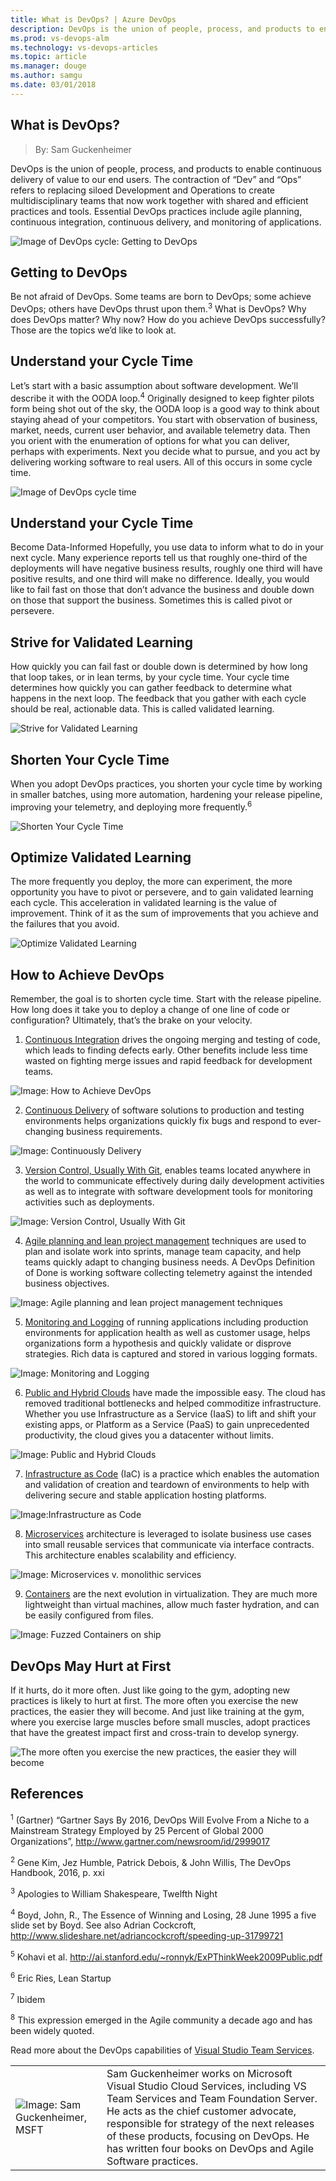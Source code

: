 ```yaml
---
title: What is DevOps? | Azure DevOps
description: DevOps is the union of people, process, and products to enable continuous delivery of value to our end users.
ms.prod: vs-devops-alm
ms.technology: vs-devops-articles
ms.topic: article
ms.manager: douge
ms.author: samgu
ms.date: 03/01/2018
---
```


## What is DevOps?
> By: Sam Guckenheimer

DevOps is the union of people, process, and products to enable continuous delivery of value to our end users. The contraction of “Dev” and “Ops” refers to replacing siloed Development and Operations to create multidisciplinary teams that now work together with shared and efficient practices and tools. Essential DevOps practices include agile planning, continuous integration, continuous delivery, and monitoring of applications.

![Image of DevOps cycle: Getting to DevOps](_img/devops-cycle.png)

## Getting to DevOps
Be not afraid of DevOps. Some teams are born to DevOps; some achieve DevOps; others have DevOps thrust upon them.<sup>3</sup> What is DevOps? Why does DevOps matter? Why now? How do you achieve DevOps successfully? Those are the topics we’d like to look at.

## Understand your Cycle Time
Let’s start with a basic assumption about software development. We’ll describe it with the OODA loop.<sup>4</sup> Originally designed to keep fighter pilots form being shot out of the sky, the OODA loop is a good way to think about staying ahead of your competitors. You start with observation of business, market, needs, current user behavior, and available telemetry data. Then you orient with the enumeration of options for what you can deliver, perhaps with experiments. Next you decide what to pursue, and you act by delivering working software to real users. All of this occurs in some cycle time.

![Image of DevOps cycle time](_img/devops-road.png)

## Understand your Cycle Time

Become Data-Informed
Hopefully, you use data to inform what to do in your next cycle. Many experience reports tell us that roughly one-third of the deployments will have negative business results, roughly one third will have positive results, and one third will make no difference. Ideally, you would like to fail fast on those that don’t advance the business and double down on those that support the business. Sometimes this is called pivot or persevere.

## Strive for Validated Learning
How quickly you can fail fast or double down is determined by how long that loop takes, or in lean terms, by your cycle time. Your cycle time determines how quickly you can gather feedback to determine what happens in the next loop. The feedback that you gather with each cycle should be real, actionable data. This is called validated learning.

![Strive for Validated Learning](_img/devops-road-validated-learning.png)

## Shorten Your Cycle Time
When you adopt DevOps practices, you shorten your cycle time by working in smaller batches, using more automation, hardening your release pipeline, improving your telemetry, and deploying more frequently.<sup>6</sup>

![Shorten Your Cycle Time](_img/devops-road-shorten-cycle-time.png)

## Optimize Validated Learning
The more frequently you deploy, the more can experiment, the more opportunity you have to pivot or persevere, and to gain validated learning each cycle. This acceleration in validated learning is the value of improvement. Think of it as the sum of improvements that you achieve and the failures that you avoid.

![Optimize Validated Learning](_img/devops-road-optimize-learning.png)

## How to Achieve DevOps

Remember, the goal is to shorten cycle time. Start with the release pipeline. How long does it take you to deploy a change of one line of code or configuration? Ultimately, that’s the brake on your velocity.

1. [Continuous Integration](http://www.visualstudio.com/learn/what-is-continuous-integration) drives the ongoing merging and testing of code, which leads to finding defects early. Other benefits include less time wasted on fighting merge issues and rapid feedback for development teams.

![Image: How to Achieve DevOps](_img/devops-build-success.png)

2. [Continuous Delivery](http://www.visualstudio.com/learn/what-is-continuous-delivery) of software solutions to production and testing environments helps organizations quickly fix bugs and respond to ever-changing business requirements.

![Image: Continuously Delivery](_img/devops-continuous-delivery.png)

3. [Version Control, Usually With Git](https://www.visualstudio.com/learn/what-is-git/), enables teams located anywhere in the world to communicate effectively during daily development activities as well as to integrate with software development tools for monitoring activities such as deployments.

![Image: Version Control, Usually With Git](_img/devops-version-control.png)

4. [Agile planning and lean project management](http://www.visualstudio.com/learn/what-is-agile) techniques are used to plan and isolate work into sprints, manage team capacity, and help teams quickly adapt to changing business needs. A DevOps Definition of Done is working software collecting telemetry against the intended business objectives.

![Image: Agile planning and lean project management techniques](_img/devops-kanban.png)

5. [Monitoring and Logging](http://www.visualstudio.com/learn/what-is-monitoring) of running applications including production environments for application health as well as customer usage, helps organizations form a hypothesis and quickly validate or disprove strategies. Rich data is captured and stored in various logging formats.

![Image: Monitoring and Logging](_img/devops-monitor.png)

6. [Public and Hybrid Clouds](https://azure.microsoft.com/en-us/overview/what-is-azure/) have made the impossible easy. The cloud has removed traditional bottlenecks and helped commoditize infrastructure. Whether you use Infrastructure as a Service (IaaS) to lift and shift your existing apps, or Platform as a Service (PaaS) to gain unprecedented productivity, the cloud gives you a datacenter without limits.

![Image: Public and Hybrid Clouds](_img/devops-public-clouds.png)

7. [Infrastructure as Code](http://www.visualstudio.com/learn/what-is-infrastructure-as-code) (IaC) is a practice which enables the automation and validation of creation and teardown of environments to help with delivering secure and stable application hosting platforms.

![Image:Infrastructure as Code](_img/devops-iac.png)

8. [Microservices](http://www.visualstudio.com/learn/what-are-microservices) architecture is leveraged to isolate business use cases into small reusable services that communicate via interface contracts. This architecture enables scalability and efficiency. 

![Image: Microservices v. monolithic services](_img/devops-microservices.png)

9. [Containers](https://azure.microsoft.com/en-us/services/container-service/) are the next evolution in virtualization. They are much more lightweight than virtual machines, allow much faster hydration, and can be easily configured from files. 

![Image: Fuzzed Containers on ship](_img/devops-containers.png)


## DevOps May Hurt at First
If it hurts, do it more often. Just like going to the gym, adopting new practices is likely to hurt at first. The more often you exercise the new practices, the easier they will become. And just like training at the gym, where you exercise large muscles before small muscles, adopt practices that have the greatest impact first and cross-train to develop synergy.

![The more often you exercise the new practices, the easier they will become](_img/devops-build-strength.png)

## References

<sup>1</sup> (Gartner) “Gartner Says By 2016, DevOps Will Evolve From a Niche to a Mainstream Strategy Employed by 25 Percent of Global 2000 Organizations”, http://www.gartner.com/newsroom/id/2999017

<sup>2</sup> Gene Kim, Jez Humble, Patrick Debois, & John Willis, The DevOps Handbook, 2016, p. xxi

<sup>3</sup> Apologies to William Shakespeare, Twelfth Night

<sup>4</sup> Boyd, John, R., The Essence of Winning and Losing, 28 June 1995 a five slide set by Boyd. See also Adrian Cockcroft, http://www.slideshare.net/adriancockcroft/speeding-up-31799721

<sup>5</sup> Kohavi et al. http://ai.stanford.edu/~ronnyk/ExPThinkWeek2009Public.pdf

<sup>6</sup> Eric Ries, Lean Startup

<sup>7</sup> Ibidem

<sup>8</sup> This expression emerged in the Agile community a decade ago and has been widely quoted.

Read more about the DevOps capabilities of [Visual Studio Team Services](https://www.visualstudio.com/team-services/devops/).

|             |                           |
|-------------|---------------------------|
|![Image: Sam Guckenheimer, MSFT](_img/samgu-avatar.jpg)|Sam Guckenheimer works on Microsoft Visual Studio Cloud Services, including VS Team Services and Team Foundation Server. He acts as the chief customer advocate, responsible for strategy of the next releases of these products, focusing on DevOps. He has written four books on DevOps and Agile Software practices.|